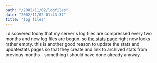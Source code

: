 ```yaml
---
path: "/2002/11/02/logfiles" 
date: "2002/11/02 01:43:37" 
title: "log files" 
---
```

<p>i discovered today that my server's log files are compressed every two months and new log files are begun. so <a href="http://weblog.randomchaos.com/stats.php">the stats page</a> right now looks rather empty. this is another good reason to update the stats and updatestats pages so that they create and link to archived stats from previous months - something i should have done already anyway.</p>